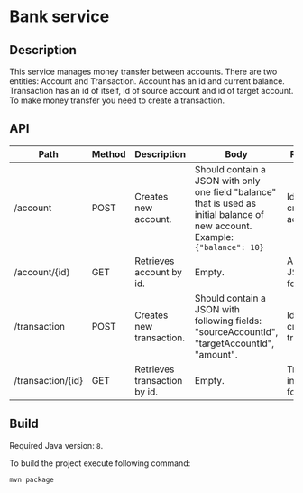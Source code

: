 # Bank service

## Description

This service manages money transfer between accounts.
There are two entities: Account and Transaction. Account has an id and current balance. Transaction has an id of itself, id of source account and id of target account. To make money transfer you need to create a transaction.

## API

Path              | Method | Description                   | Body                                                                                                                             | Response
----------------- | ------- | ---------------------------- | -------------------------------------------------------------------------------------------------------------------------------- | ---------------------
/account          | POST    | Creates new account.         | Should contain a JSON with only one field "balance" that is used as initial balance of new account. Example: `{"balance": 10}`   | Id of created account.
/account/{id}     | GET     | Retrieves account by id.     | Empty.                                                                                                                           | Account in JSON format.
/transaction      | POST    | Creates new transaction.     | Should contain a JSON with following fields: "sourceAccountId", "targetAccountId", "amount".                                     | Id of created transaction.
/transaction/{id} | GET     | Retrieves transaction by id. | Empty.                                                                                                                           | Transaction in JSON format.

## Build

Required Java version: `8`.

To build the project execute following command:

`mvn package`
